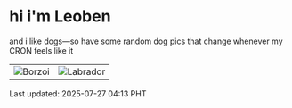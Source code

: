 # hi i'm Leoben

and i like dogs—so have some random dog pics that change whenever my CRON feels like it

|  |  |
|--------|----------|
| ![Borzoi](https://random-dog-vercel.vercel.app/api/random-borzoi?v=1753560784) | ![Labrador](https://random-dog-vercel.vercel.app/api/random-labrador?v=1753560784) |

Last updated: 2025-07-27 04:13 PHT
